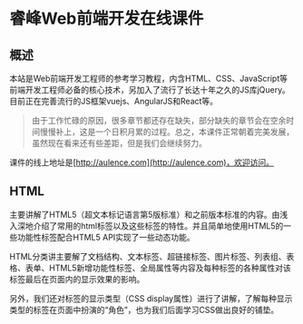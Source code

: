 # 睿峰Web前端开发在线课件

## 概述
本站是Web前端开发工程师的参考学习教程，内含HTML、CSS、JavaScript等前端开发工程师必备的核心技术，另加入了流行了长达十年之久的JS库jQuery。目前正在完善流行的JS框架vuejs、AngularJS和React等。

> 由于工作忙碌的原因，很多章节都还存在缺失，部分缺失的章节会在空余时间慢慢补上，这是一个日积月累的过程。总之，本课件正常朝着完美发展，虽然现在看来还有些差距，但是我们会继续努力。

课件的线上地址是[http://aulence.com](http://aulence.com)，欢迎访问。

## HTML
主要讲解了HTML5（超文本标记语言第5版标准）和之前版本标准的内容。由浅入深地介绍了常用的html标签以及这些标签的特性。并且简单地使用HTML5的一些功能性标签配合HTML5 API实现了一些动态功能。

HTML分类讲主要解了文档结构、文本标签、超链接标签、图片标签、列表组、表格、表单、HTML5新增功能性标签、全局属性等内容及每种标签的各种属性对该标签最后在页面内的显示效果的影响。

另外，我们还对标签的显示类型（CSS display属性）进行了讲解，了解每种显示类型的标签在页面中扮演的“角色”，也为我们后面学习CSS做出良好的铺垫。
